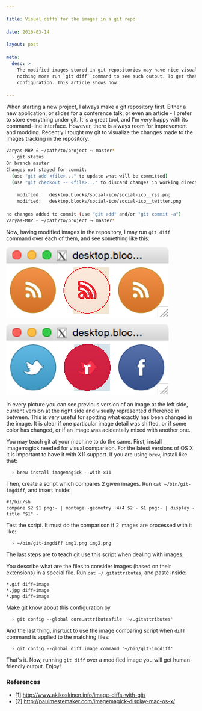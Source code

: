 ```yaml
---

title: Visual diffs for the images in a git repo

date: 2016-03-14

layout: post

meta:
  desc: >
    The modified images stored in git repositories may have nice visual representation of gotten changes. You need
    nothing more run `git diff` command to see such output. To get that working, it is only needed to provide a bit of
    configuration. This article shows how.

---
```


When starting a new project, I always make a git repository first. Either a new application, or slides for a conference
talk, or even an article - I prefer to store everything under git. It is a great tool, and I'm very happy with its
command-line interface. However, there is always room for improvement and modding. Recently I tought my git to visualize
the changes made to the images tracking in the repository.

<excerpt/>

```sh
Varyas-MBP £ ~/path/to/project ⤳ master*
  › git status
On branch master
Changes not staged for commit:
  (use "git add <file>..." to update what will be committed)
  (use "git checkout -- <file>..." to discard changes in working directory)

    modified:   desktop.blocks/social-ico/social-ico__rss.png
    modified:   desktop.blocks/social-ico/social-ico__twitter.png

no changes added to commit (use "git add" and/or "git commit -a")
Varyas-MBP £ ~/path/to/project ⤳ master*
```

Now, having modified images in the repository, I may run `git diff` command over each of them, and see something like
this:

![](/posts/image-diffs-with-git/diff1.png)

![](/posts/image-diffs-with-git/diff2.png)

In every picture you can see previous version of an image at the left side, current version at the right side and
visually represented difference in between.
This is very useful for spotting what exactly has been changed in the image. It is clear if one particular image detail
was shifted, or if some color has changed, or if an image was acidentally mixed with another one.

You may teach git at your machine to do the same. First, install imagemagick needed for visual comparison. For the
latest versions of OS X it is important to have it with X11 support. If you are using `brew`, install like that:

```
  › brew install imagemagick --with-x11
```

Then, create a script which compares 2 given images. Run `cat ~/bin/git-imgdiff`, and insert inside:

```
#!/bin/sh
compare $2 $1 png:- | montage -geometry +4+4 $2 - $1 png:- | display -title "$1" -
```

Test the script. It must do the comparison if 2 images are processed with it like:

```
  › ~/bin/git-imgdiff img1.png img2.png
```

The last steps are to teach git use this script when dealing with images.

You describe what are the files to consider images (based on their extensions) in a special file. Run
`cat ~/.gitattributes`, and paste inside:

```
*.gif diff=image
*.jpg diff=image
*.png diff=image
```

Make git know about this configuration by

```
  › git config --global core.attributesfile '~/.gitattributes'
```

And the last thing, insrtuct to use the image comparing script when `diff` command is applied to the matching files:

```
  › git config --global diff.image.command '~/bin/git-imgdiff'
```

That's it. Now, running `git diff` over a modified image you will get human-friendly output. Enjoy!

### References
* [1] http://www.akikoskinen.info/image-diffs-with-git/
* [2] http://paulmestemaker.com/imagemagick-display-mac-os-x/
